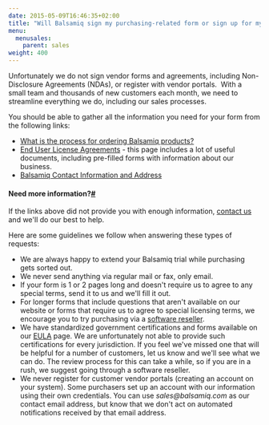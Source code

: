 ```yaml
---
date: 2015-05-09T16:46:35+02:00
title: "Will Balsamiq sign my purchasing-related form or sign up for my vendor portal?"
menu:
  menusales:
    parent: sales
weight: 400
---
```


Unfortunately we do not sign vendor forms and agreements, including Non-Disclosure Agreements (NDAs), or register with vendor portals.
​
With a small team and thousands of new customers each month, we need to streamline everything we do, including our sales processes.

You should be able to gather all the information you need for your form from the following links:

*   [What is the process for ordering Balsamiq products?](http://support.balsamiq.com/customer/portal/articles/127484)
*   [End User License Agreements](https://balsamiq.com/eulas/) - this page includes a lot of useful documents, including pre-filled forms with information about our business.
*   [Balsamiq Contact Information and Address](https://balsamiq.com/company/#contact)

#### Need more information?[#](#needmore)

If the links above did not provide you with enough information, [contact us](http://support.balsamiq.com/customer/portal/emails/new) and we'll do our best to help.

Here are some guidelines we follow when answering these types of requests:

*   We are always happy to extend your Balsamiq trial while purchasing gets sorted out.
*   We never send anything via regular mail or fax, only email.
*   If your form is 1 or 2 pages long and doesn't require us to agree to any special terms, send it to us and we'll fill it out.
*   For longer forms that include questions that aren't available on our website or forms that require us to agree to special licensing terms, we encourage you to try purchasing via a [software reseller](http://support.balsamiq.com/customer/portal/articles/1485338).
*   We have standardized government certifications and forms available on our [EULA](https://balsamiq.com/eulas/) page. We are unfortunately not able to provide such certifications for every jurisdiction. If you feel we've missed one that will be helpful for a number of customers, let us know and we'll see what we can do. The review process for this can take a while, so if you are in a rush, we suggest going through a software reseller.
*   We never register for customer vendor portals (creating an account on your system). Some purchasers set up an account with our information using their own credentials. You can use _sales@balsamiq.com_ as our contact email address, but know that we don't act on automated notifications received by that email address.